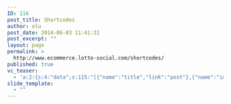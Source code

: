 ```yaml
---
ID: 116
post_title: Shortcodes
author: olu
post_date: 2014-06-03 11:41:31
post_excerpt: ""
layout: page
permalink: >
  http://www.ecommerce.lotto-social.com/shortcodes/
published: true
vc_teaser:
  - 'a:2:{s:4:"data";s:115:"[{"name":"title","link":"post"},{"name":"image","image":"featured","link":"none"},{"name":"text","mode":"excerpt"}]";s:7:"bgcolor";s:0:"";}'
slide_template:
  - ""
---
```

